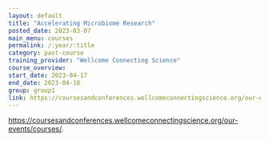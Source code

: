 ```yaml
---
layout: default
title: "Accelerating Microbiome Research"
posted_date: 2023-03-07
main_menu: courses
permalink: /:year/:title
category: past-course
training_provider: "Wellcome Connecting Science"
course_overview: 
start_date: 2023-04-17
end_date: 2023-04-18
group: group1
link: https://coursesandconferences.wellcomeconnectingscience.org/our-events/courses/
---
```

  
<!-- ### SARS-CoV-2 NGS bioinformatics course 2021 -->




<p><a href="https://coursesandconferences.wellcomeconnectingscience.org/our-events/courses/">https://coursesandconferences.wellcomeconnectingscience.org/our-events/courses/</a>.</p>